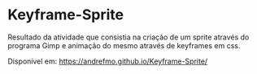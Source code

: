 # Keyframe-Sprite
Resultado da atividade que consistia na criação de um sprite através do programa Gimp e animação do mesmo através de keyframes em css.

Disponível em: https://andrefmo.github.io/Keyframe-Sprite/
